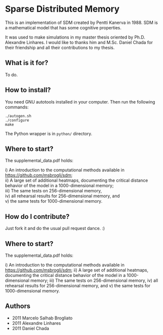 Sparse Distributed Memory
=========================

This is an implementation of SDM created by Pentti Kanerva in 1988. SDM is a mathematical model that has some cognitive properties.

It was used to make simulations in my master thesis oriented by Ph.D. Alexandre Linhares. I would like to thanks him and M.Sc. Daniel Chada for their friendship and all their contributions to my thesis.

What is it for?
---------------

To do.

How to install?
---------------

You need GNU autotools installed in your computer. Then run the following commands:

    ./autogen.sh
	./configure
	make

The Python wrapper is in `python/` directory.



Where to start?
--------------------

The supplemental_data.pdf holds:


i) An introduction to the computational methods available in https://github.com/msbrogli/sdm;  
ii) A large set of additional heatmaps, documenting the critical distance behavior of the model in a 1000-dimensional memory;  
iii) The same tests on 256-dimensional memory,  
iv) all rehearsal results for 256-dimensional memory, and  
v) the same tests for 1000-dimensional memory.  


How do I contribute?
--------------------

Just fork it and do the usual pull request dance. :)


Where to start?
--------------------

The supplemental_data.pdf holds:


i) An introduction to the computational methods available in https://github.com/msbrogli/sdm; 
ii) A large set of additional heatmaps, documenting the critical distance behavior of the model in a 1000-dimensional memory; 
iii) The same tests on 256-dimensional memory, 
iv) all rehearsal results for 256-dimensional memory, and 
v) the same tests for 1000-dimensional memory.


Authors
-------

* 2011 Marcelo Salhab Brogliato
* 2011 Alexandre Linhares
* 2011 Daniel Chada
